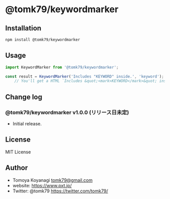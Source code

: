 # @tomk79/keywordmarker

## Installation

```bash
npm install @tomk79/keywordmarker
```

## Usage

```js
import KeywordMarker from '@tomk79/keywordmarker';

const result = KeywordMarker('Includes "KEYWORD" inside.', 'keyword');
    // You'll get a HTML `Includes &quot;<mark>KEYWORD</mark>&quot; inside.` as result.
```


## Change log

### @tomk79/keywordmarker v1.0.0 (リリース日未定)

- Initial release.


## License

MIT License


## Author

- Tomoya Koyanagi <tomk79@gmail.com>
- website: <https://www.pxt.jp/>
- Twitter: @tomk79 <https://twitter.com/tomk79/>
